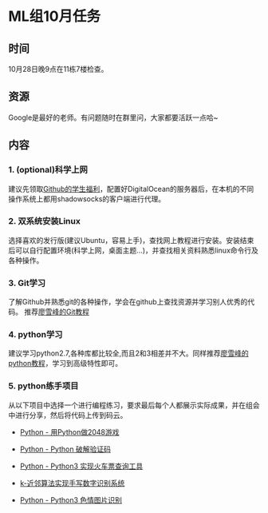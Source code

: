 # ML组10月任务
## 时间
10月28日晚9点在11栋7楼检查。
## 资源
Google是最好的老师。有问题随时在群里问，大家都要活跃一点哈~
## 内容
### 1. (optional)科学上网

建议先领取[Github的学生福利](https://education.github.com/pack)，配置好DigitalOcean的服务器后，在本机的不同操作系统上都用shadowsocks的客户端进行代理。

### 2. 双系统安装Linux

选择喜欢的发行版(建议Ubuntu，容易上手)，查找网上教程进行安装。安装结束后可以自行配置环境(科学上网，桌面主题...)，并查找相关资料熟悉linux命令行及各种操作。

### 3. Git学习

了解Github并熟悉git的各种操作，学会在github上查找资源并学习别人优秀的代码。
推荐[廖雪峰的Git教程](https://www.liaoxuefeng.com/wiki/0013739516305929606dd18361248578c67b8067c8c017b000)

### 4. python学习

建议学习python2.7,各种库都比较全,而且2和3相差并不大。同样推荐[廖雪峰的python教程](https://www.liaoxuefeng.com/wiki/001374738125095c955c1e6d8bb493182103fac9270762a000)，学习到高级特性即可。

### 5. python练手项目

从以下项目中选择一个进行编程练习，要求最后每个人都展示实际成果，并在组会中进行分享，然后将代码上传到码云。
* [Python - 用Python做2048游戏](https://www.shiyanlou.com/courses/427)
* [Python - Python 破解验证码](https://www.shiyanlou.com/courses/364)
* [Python - Python3 实现火车票查询工具](https://www.shiyanlou.com/courses/623)
* [k-近邻算法实现手写数字识别系统](https://www.shiyanlou.com/courses/777)
* [Python - Python3 色情图片识别](https://www.shiyanlou.com/courses/589)

  ​